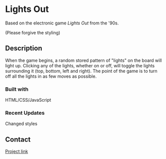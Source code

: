 # Lights Out

Based on the electronic game *Lights Out* from the '90s.

(Please forgive the styling)

## Description

When the game begins, a random stored pattern of "lights" on the board will light up. Clicking any of the lights, whether on or off, will toggle the lights surrounding it (top, bottom, left and right). The point of the game is to turn off all the lights in as few moves as possible.


### Built with

HTML/CSS/JavaScript

### Recent Updates
Changed styles

## Contact



[Project link]()
